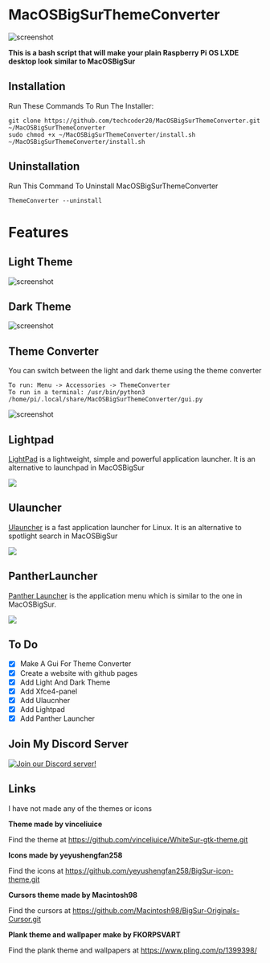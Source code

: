 # MacOSBigSurThemeConverter

![screenshot](https://raw.githubusercontent.com/techcoder20/MacOSBigSurThemeConverter/main/Screenshots/MacOSBigSurLightScreenshot.png)

**This is a bash script that will make your plain Raspberry Pi OS LXDE desktop look similar to MacOSBigSur**  
  
## Installation
Run These Commands To Run The Installer:  
```
git clone https://github.com/techcoder20/MacOSBigSurThemeConverter.git ~/MacOSBigSurThemeConverter
sudo chmod +x ~/MacOSBigSurThemeConverter/install.sh
~/MacOSBigSurThemeConverter/install.sh
```

## Uninstallation 
Run This Command To Uninstall MacOSBigSurThemeConverter
```
ThemeConverter --uninstall
```

# Features

## Light Theme
![screenshot](https://raw.githubusercontent.com/techcoder20/MacOSBigSurThemeConverter/main/Screenshots/MacOSBigSurLightScreenshot.png)

## Dark Theme
![screenshot](https://raw.githubusercontent.com/techcoder20/MacOSBigSurThemeConverter/main/Screenshots/MacOSBigSurDarkScreenshot.png)

## Theme Converter
You can switch between the light and dark theme using the theme converter  

```
To run: Menu -> Accessories -> ThemeConverter
To run in a terminal: /usr/bin/python3 /home/pi/.local/share/MacOSBigSurThemeConverter/gui.py
```

![screenshot](https://raw.githubusercontent.com/techcoder20/MacOSBigSurThemeConverter/main/Screenshots/MacOSBigSurThemeConverterGUI.png)

## Lightpad
[LightPad](https://github.com/libredeb/lightpad) is a lightweight, simple and powerful application launcher. It is an alternative to launchpad in MacOSBigSur   

<img src="https://raw.githubusercontent.com/techcoder20/MacOSBigSurThemeConverter/main/Screenshots/Lightpad.gif">

## Ulauncher
[Ulauncher](https://ulauncher.io/) is a fast application launcher for Linux. It is an alternative to spotlight search in MacOSBigSur 
   
<img src="https://raw.githubusercontent.com/techcoder20/MacOSBigSurThemeConverter/main/Screenshots/Ulauncher.gif">

## PantherLauncher
[Panther Launcher](https://github.com/phoenixbyrd/panther_launcher) is the application menu which is similar to the one in MacOSBigSur.

<img src="https://raw.githubusercontent.com/techcoder20/MacOSBigSurThemeConverter/main/Screenshots/PantherLauncher.gif">

## To Do
- [X] Make A Gui For Theme Converter
- [X] Create a website with github pages
- [X] Add Light And Dark Theme
- [X] Add Xfce4-panel
- [X] Add Ulaucnher
- [X] Add Lightpad
- [X] Add Panther Launcher

## Join My Discord Server  
[![Join our Discord server!](https://invidget.switchblade.xyz/WKdBuBKhgm)](https://discord.gg/WKdBuBKhgm)
  
## Links
I have not made any of the themes or icons    
  
**Theme made by vinceliuice**   

Find the theme at https://github.com/vinceliuice/WhiteSur-gtk-theme.git  

  
**Icons made by yeyushengfan258**  

Find the icons at https://github.com/yeyushengfan258/BigSur-icon-theme.git 

  
**Cursors theme made by Macintosh98**  

Find the cursors at https://github.com/Macintosh98/BigSur-Originals-Cursor.git   

**Plank theme and wallpaper make by FKORPSVART**  

Find the plank theme and wallpapers at https://www.pling.com/p/1399398/

